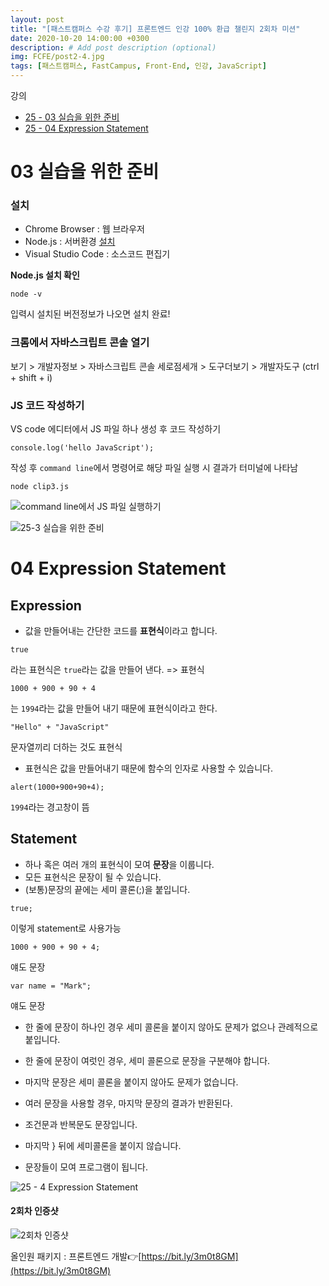 ```yaml
---
layout: post
title: "[패스트캠퍼스 수강 후기] 프론트엔드 인강 100% 환급 챌린지 2회차 미션"
date: 2020-10-20 14:00:00 +0300
description: # Add post description (optional)
img: FCFE/post2-4.jpg
tags: [패스트캠퍼스, FastCampus, Front-End, 인강, JavaScript]
---
```


강의
- [25 - 03 실습을 위한 준비](#03-실습을-위한-준비)
- [25 - 04 Expression Statement](#04-Expression-Statement)

# 03 실습을 위한 준비

### 설치
- Chrome Browser : 웹 브라우저
- Node.js : 서버환경 [설치](https://nodejs.org/ko/)
- Visual Studio Code : 소스코드 편집기

**Node.js 설치 확인**
```
node -v
```
입력시 설치된 버전정보가 나오면 설치 완료!

### 크롬에서 자바스크립트 콘솔 열기
보기 > 개발자정보 > 자바스크립트 콘솔
세로점세개 > 도구더보기 > 개발자도구 (ctrl + shift + i)

### JS 코드 작성하기
VS code 에디터에서 JS 파일 하나 생성 후 코드 작성하기
```
console.log('hello JavaScript');
```
작성 후 `command line`에서 명령어로 해당 파일 실행 시 결과가 터미널에 나타남
```
node clip3.js
```
![command line에서 JS 파일 실행하기]({{site.baseurl}}/assets/img/FCFE/post2-2.png)

![25-3 실습을 위한 준비]({{site.baseurl}}/assets/img/FCFE/post2-1.png)


# 04 Expression Statement

## Expression
- 값을 만들어내는 간단한 코드를 **표현식**이라고 합니다.
```
true
```
라는 표현식은 `true`라는 값을 만들어 낸다. => 표현식

```
1000 + 900 + 90 + 4
```
는 `1994`라는 값을 만들어 내기 때문에 표현식이라고 한다.
```
"Hello" + "JavaScript"
```
문자열끼리 더하는 것도 표현식

- 표현식은 값을 만들어내기 때문에 함수의 인자로 사용할 수 있습니다.

```
alert(1000+900+90+4);
```
`1994`라는 경고창이 뜸

## Statement
- 하나 혹은 여러 개의 표현식이 모여 **문장**을 이룹니다.
- 모든 표현식은 문장이 될 수 있습니다.
- (보통)문장의 끝에는 세미 콜론(;)을 붙입니다.

```
true;
```
이렇게 statement로 사용가능

```
1000 + 900 + 90 + 4;
```
얘도 문장
```
var name = "Mark";
```
얘도 문장

- 한 줄에 문장이 하나인 경우 세미 콜론을 붙이지 않아도 문제가 없으나 관례적으로 붙입니다.

- 한 줄에 문장이 여럿인 경우, 세미 콜론으로 문장을 구분해야 합니다.
- 마지막 문장은 세미 콜론을 붙이지 않아도 문제가 없습니다.
- 여러 문장을 사용할 경우, 마지막 문장의 결과가 반환된다.

- 조건문과 반복문도 문장입니다.
- 마지막 } 뒤에 세미콜론을 붙이지 않습니다.

- 문장들이 모여 프로그램이 됩니다.


![25 - 4 Expression Statement]({{site.baseurl}}/assets/img/FCFE/post2-3.png)

#### 2회차 인증샷
![2회차 인증샷]({{site.baseurl}}/assets/img/FCFE/post2-4.jpg)


올인원 패키지 : 프론트엔드 개발👉[https://bit.ly/3m0t8GM](https://bit.ly/3m0t8GM)